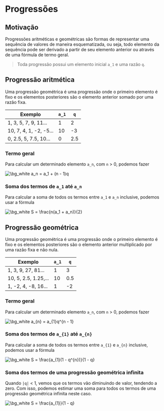 # Progressões

## Motivação

Progressões aritméticas e geométricas são formas de representar uma sequência de valores de maneira esquematizada, ou seja, todo elemento da sequência pode ser derivado a partir de seu elemento anterior ou através de uma fórmula de termo geral.

> Toda progressão possui um elemento inicial `a_1` e uma razão `q`.

## Progressão aritmética

Uma progressão geométrica é uma progressão onde o primeiro elemento é fixo e os elementos posteriores são o elemento anterior somado por uma razão fixa.

| Exemplo                | `a_1` | `q` |
| ---------------------- | ----- | --- |
| 1, 3, 5, 7, 9, 11...   | 1     | 2   |
| 10, 7, 4, 1, -2, -5... | 10    | -3  |
| 0, 2.5, 5, 7.5, 10...  | 0     | 2.5 |

### Termo geral

Para calcular um determinado elemento `a_n`, com `n` > 0, podemos fazer

<img src="https://latex.codecogs.com/png.image?\dpi{110}&space;\bg_white&space;a_n&space;=&space;a_1&space;&plus;&space;(n&space;-&space;1)q" title="\bg_white a_n = a_1 + (n - 1)q" />

### Soma dos termos de `a_1` até `a_n`

Para calcular a soma de todos os termos entre `a_1` e `a_n` inclusive, podemos usar a fórmula

<img src="https://latex.codecogs.com/png.image?\dpi{110}&space;\bg_white&space;S&space;=&space;\frac{n(a_1&space;&plus;&space;a_n)}{2}" title="\bg_white S = \frac{n(a_1 + a_n)}{2}" />

## Progressão geométrica

Uma progressão geométrica é uma progressão onde o primeiro elemento é fixo e os elementos posteriores são o elemento anterior multiplicado por uma razão fixa e não nula.

| Exemplo                | `a_1` | `q` |
| ---------------------- | ----- | --- |
| 1, 3, 9, 27, 81...     | 1     | 3   |
| 10, 5, 2.5, 1.25,...   | 10    | 0.5 |
| 1, -2, 4, -8, 16...    | 1     | -2  |

### Termo geral

Para calcular um determinado elemento `a_n`, com `n` > 0, podemos fazer

<img src="https://latex.codecogs.com/png.image?\dpi{110}&space;\bg_white&space;a_{n}&space;=&space;a_{1}q^{n&space;-&space;1}" title="\bg_white a_{n} = a_{1}q^{n - 1}" />

### Soma dos termos de `a_{1}` até `a_{n}`

Para calcular a soma de todos os termos entre `a_{1}` e `a_{n}` inclusive, podemos usar a fórmula

<img src="https://latex.codecogs.com/png.image?\dpi{110}&space;\bg_white&space;S&space;=&space;\frac{a_{1}(1&space;-&space;q^{n})}{1&space;-&space;q}" title="\bg_white S = \frac{a_{1}(1 - q^{n})}{1 - q}" />

### Soma dos termos de uma progressão geométrica infinita

Quando `|q|` < 1, vemos que os termos vão diminuindo de valor, tendendo a zero. Com isso, podemos estimar uma soma para todos os termos de uma progressão geométrica infinita neste caso.

<img src="https://latex.codecogs.com/png.image?\dpi{110}&space;\bg_white&space;S&space;=&space;\frac{a_{1}}{1&space;-&space;q}" title="\bg_white S = \frac{a_{1}}{1 - q}" />
